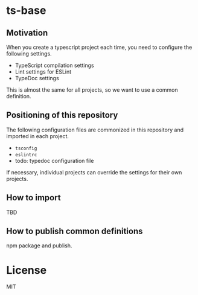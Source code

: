 # ts-base

## Motivation
When you create a typescript project each time, you need to configure the following settings.

- TypeScript compilation settings
- Lint settings for ESLint
- TypeDoc settings

This is almost the same for all projects, so we want to use a common definition.

## Positioning of this repository

The following configuration files are commonized in this repository and imported in each project.

- `tsconfig`
- `eslintrc`
- todo: typedoc configuration file

If necessary, individual projects can override the settings for their own projects.

## How to import

TBD

## How to publish common definitions

npm package and publish.

# License

MIT

